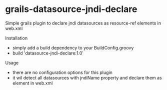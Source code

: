grails-datasource-jndi-declare
==============================

Simple grails plugin to declare jndi datasources as resource-ref elements in web.xml

Installation
 - simply add a build dependency to your BuildConfig.groovy
  - build 'datasource-jndi-declare:1.0'
  
Usage
 - there are no configuration options for this plugin
 - it wil detect all datasources with jndiName property and declare them as <resource-ref> element in web.xml
